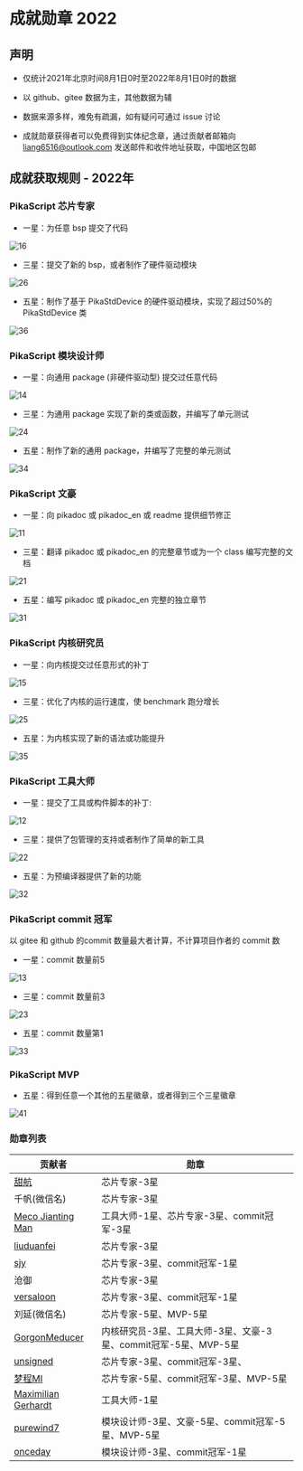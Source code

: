 # 成就勋章 2022

## 声明

- 仅统计2021年北京时间8月1日0时至2022年8月1日0时的数据

- 以 github、gitee 数据为主，其他数据为辅

- 数据来源多样，难免有疏漏，如有疑问可通过 issue 讨论

- 成就勋章获得者可以免费得到实体纪念章，通过贡献者邮箱向 liang6516@outlook.com 发送邮件和收件地址获取，中国地区包邮

## 成就获取规则 - 2022年

### PikaScript 芯片专家

- 一星：为任意 bsp 提交了代码

![16](assets/16.png)

- 三星：提交了新的 bsp，或者制作了硬件驱动模块

![26](assets/26.png)

- 五星：制作了基于 PikaStdDevice  的硬件驱动模块，实现了超过50%的 PikaStdDevice 类

![36](assets/36.png)

### PikaScript 模块设计师

- 一星：向通用 package (非硬件驱动型) 提交过任意代码

![14](assets/14.png)

- 三星：为通用  package 实现了新的类或函数，并编写了单元测试

![24](assets/24.png)

- 五星：制作了新的通用 package，并编写了完整的单元测试

![34](assets/34.png)

### PikaScript 文豪

- 一星：向 pikadoc 或 pikadoc_en 或 readme 提供细节修正

![11](assets/11.png)

- 三星：翻译 pikadoc 或 pikadoc_en 的完整章节或为一个 class 编写完整的文档

![21](assets/21.png)

- 五星：编写 pikadoc 或 pikadoc_en 完整的独立章节

![31](assets/31.png)

### PikaScript 内核研究员

- 一星：向内核提交过任意形式的补丁

![15](assets/15.png)

- 三星：优化了内核的运行速度，使 benchmark 跑分增长

![25](assets/25.png)

- 五星：为内核实现了新的语法或功能提升

![35](assets/35.png)

### PikaScript 工具大师

- 一星：提交了工具或构件脚本的补丁:

![12](assets/12.png)

- 三星：提供了包管理的支持或者制作了简单的新工具

![22](assets/22.png)

- 五星：为预编译器提供了新的功能

![32](assets/32.png)

### PikaScript commit 冠军

以 gitee 和 github 的commit 数量最大者计算，不计算项目作者的 commit 数

- 一星：commit 数量前5

![13](assets/13.png)

- 三星：commit 数量前3

![23](assets/23.png)

- 五星：commit 数量第1

![33](assets/33.png)

### PikaScript MVP

- 五星：得到任意一个其他的五星徽章，或者得到三个三星徽章

![41](C:\Users\liang\Desktop\pikascript\document\assets\41.png)

### 勋章列表

| 贡献者                                                | 勋章                                                         |
| ----------------------------------------------------- | ------------------------------------------------------------ |
| [甜航](https://github.com/easyzoom)                   | 芯片专家-3星                                                 |
| 千帆(微信名)                                          | 芯片专家-3星                                                 |
| [ Meco Jianting Man](https://github.com/mysterywolf)  | 工具大师-1星、芯片专家-3星、commit冠军-3星                   |
| [liuduanfei](https://github.com/liuduanfei)           | 芯片专家-3星                                                 |
| [ sjy](https://gitee.com/shanjiayang)                 | 芯片专家-3星、commit冠军-1星                                 |
| 沧御                                                  | 芯片专家-3星                                                 |
| [versaloon](https://github.com/versaloon)             | 芯片专家-3星、commit冠军-1星                                 |
| 刘延(微信名)                                          | 芯片专家-5星、MVP-5星                                        |
| [GorgonMeducer](https://github.com/GorgonMeducer)     | 内核研究员-3星、工具大师-3星、文豪-3星、commit冠军-5星、MVP-5星 |
| [unsigned](https://gitee.com/unsigned0)               | 芯片专家-3星、commit冠军-3星、                               |
| [梦程MI](https://gitee.com/dreamcmi)                  | 芯片专家-5星、commit冠军-3星、MVP-5星                        |
| [Maximilian Gerhardt](https://github.com/maxgerhardt) | 工具大师-1星                                                 |
| [purewind7](https://gitee.com/purewind7)              | 模块设计师-3星、文豪-5星、commit冠军-5星、MVP-5星            |
| [ onceday](https://gitee.com/onceday)                 | 模块设计师-3星、commit冠军-1星                               |

